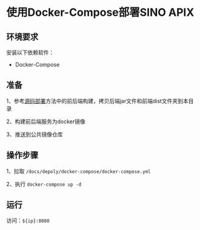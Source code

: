 # 使用Docker-Compose部署SINO APIX

## 环境要求
安装以下依赖软件：
- Docker-Compose

## 准备
1、参考[源码部署](../jar/README.md)方法中的前后端构建，拷贝后端jar文件和前端dist文件夹到本目录

2、构建前后端服务为docker镜像

3、推送到公共镜像仓库


## 操作步骤

1、拉取 `/docs/depoly/docker-compose/docker-compose.yml`

2、执行 `docker-compose up -d`


## 运行

访问：`${ip}:8080`




















